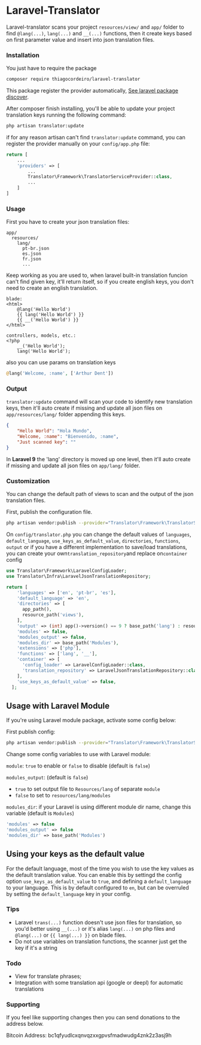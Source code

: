 # Laravel-Translator

Laravel-translator scans your project `resources/view/` and `app/` folder to find `@lang(...)`, `lang(...)` and `__(...)`
functions, then it create keys based on first parameter value and insert into json translation files.

### Installation

You just have to require the package

```bash
composer require thiagocordeiro/laravel-translator
```

This package register the provider automatically,
[See laravel package discover](https://laravel.com/docs/5.5/packages#package-discovery).

After composer finish installing, you'll be able to update your project translation keys running the following command:

```bash
php artisan translator:update
```

if for any reason artisan can't find `translator:update` command, you can register the provider manually on your `config/app.php` file:

```php
return [
    ...
    'providers' => [
        ...
        Translator\Framework\TranslatorServiceProvider::class,
        ...
    ]
]
```

### Usage

First you have to create your json translation files:

```
app/
  resources/
    lang/
      pt-br.json
      es.json
      fr.json
      ...
```

Keep working as you are used to, when laravel built-in translation funcion can't find given key,
it'll return itself, so if you create english keys, you don't need to create an english translation.

```php-template
blade:
<html>
    @lang('Hello World')
    {{ lang('Hello World') }}
    {{ __('Hello World') }}
</html>

controllers, models, etc.:
<?php
    __('Hello World');
    lang('Hello World');
```

also you can use params on translation keys

```php
@lang('Welcome, :name', ['Arthur Dent'])
```

### Output

`translator:update` command will scan your code to identify new translation keys, then it'll auto create if missing and update all json files on `app/resources/lang/` folder appending this keys.

```json
{
    "Hello World": "Hola Mundo",
    "Welcome, :name": "Bienvenido, :name",
    "Just scanned key": ""
}
```
In **Laravel 9** the 'lang' directory is moved up one level, then it'll auto create if missing and update all json files on `app/lang/` folder.

### Customization

You can change the default path of views to scan and the output of the json translation files.

First, publish the configuration file.

```bash
php artisan vendor:publish --provider="Translator\Framework\TranslatorServiceProvider"
```

On ``config/translator.php`` you can change the default values of `languages`, `default_language`, `use_keys_as_default_value`, `directories`, `functions`, `output` or if you have a different implementation to save/load translations, you can create your own`translation_repository`and replace on`container` config

```php
use Translator\Framework\LaravelConfigLoader;
use Translator\Infra\LaravelJsonTranslationRepository;

return [
    'languages' => ['en', 'pt-br', 'es'],
    'default_language' => 'en',
    'directories' => [
      app_path(),
      resource_path('views'),
    ],
    'output' => (int) app()->version() == 9 ? base_path('lang') : resource_path('lang'),
    'modules' => false,
    'modules_output' => false,
    'modules_dir' => base_path('Modules'),
    'extensions' => ['php'],
    'functions' => ['lang', '__'],
    'container' => [
      'config_loader' => LaravelConfigLoader::class,
      'translation_repository' => LaravelJsonTranslationRepository::class,
    ],
    'use_keys_as_default_value' => false,
  ];
```

## Usage with Laravel Module
If you're using Laravel module package, activate some config below:

First publish config:
```bash
php artisan vendor:publish --provider="Translator\Framework\TranslatorServiceProvider"
```

Change some config variables to use with Laravel module:

`module`: `true` to enable or `false` to disable (default is `false`)

`modules_output`: (default is `false`)
+ `true` to set output file to `Resources/lang` of separate `module`
+ `false` to set to `resources/lang/modules`

`modules_dir`: if your Laravel is using different module dir name, change this variable (default is `Modules`)
```php
'modules' => false
'modules_output' => false
'modules_dir' => base_path('Modules')
```

## Using your keys as the default value

For the default language, most of the time you wish to use the key values as the default translation value. You can enable this by settingd the config option `use_keys_as_default_value` to `true`, and defining a `default_language` to your language. This is by default configured to `en`, but can be overruled by setting the `default_language` key in your config.

### Tips

- Laravel `trans(...)` function doesn't use json files for translation, so you'd better using `__(...)` or it's alias `lang(...)` on php files and `@lang(...)` or `{{ lang(...) }}` on blade files.
- Do not use variables on translation functions, the scanner just get the key if it's a string

### Todo

- View for translate phrases;
- Integration with some translation api (google or deepl) for automatic translations


### Supporting
If you feel like supporting changes then you can send donations to the address below.

Bitcoin Address: bc1qfyudlcxqnvqzxxgpvsfmadwudg4znk2z3asj9h
